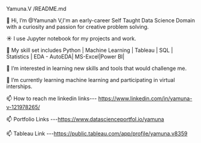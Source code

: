 Yamuna.V /README.md

👋 Hi, I’m @Yamunah V,I'm an early-career Self Taught Data Science Domain with a curiosity and passion for creative problem solving.

☀️ I use Jupyter notebook for my projects and work.

🤹 My skill set includes Python | Machine Learning | Tableau | SQL | Statistics | EDA - AutoEDA| MS-Excel|Power BI|

👀 I’m interested in learning new skills and tools that would challenge me.

🌱 I’m currently learning machine learning and participating in virtual interships.

📫 How to reach me linkedin links--- https://www.linkedin.com/in/yamuna-v-121978265/

📫 Portfolio Links ---https://www.datascienceportfol.io/yamuna

📫 Tableau Link ---https://public.tableau.com/app/profile/yamuna.v8359
 
